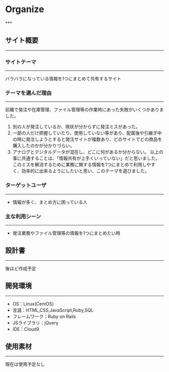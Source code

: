 # Organize
​***

## サイト概要
***
### サイトテーマ
***

バラバラになっている情報を1つにまとめて共有するサイト
​
### テーマを選んだ理由
***

​前職で発注や在庫管理、ファイル管理等の作業時にあった失敗がいくつかありました。
1. 別の人が発注しているか、現状が分からずに発注ミスがあった。
2. 一部の人だけ把握していたり、使用していない等があり、配属後や引継ぎ中の時に発注しようとすると発注サイトが複数あり、どのサイトでどの商品を購入したのかが分かりづらい。
3. アナログとデジタルデータが混在し、どこに何があるか分からない。
以上の事に共通することは、「情報共有が上手くいっていない」だと思いました。
このミスを解消するために業務に関する情報を1つにまとめて利用しやすく、効率的に出来るようにしたいと思い、このテーマを選びました。

### ターゲットユーザ
***

- 情報が多く、まとめ方に困っている人
​
### 主な利用シーン
***

- 発注業務やファイル管理等の情報を1つにまとめたい時
​
## 設計書
***

後ほど作成予定
​
## 開発環境
***
- OS：Linux(CentOS)
- 言語：HTML,CSS,JavaScript,Ruby,SQL
- フレームワーク：Ruby on Rails
- JSライブラリ：jQuery
- IDE：Cloud9
​
## 使用素材
***
 <!-- 外部サービスの画像素材・音声素材を使用した場合は、必ずサービス名とURLを明記してください。
 アプリケーションの実装に使用したgem/bootstrapのリファレンスなどの記載は不要です。
 使用しない場合は、使用素材の項目をREADMEから削除してください。 -->

現在は使用予定なし
